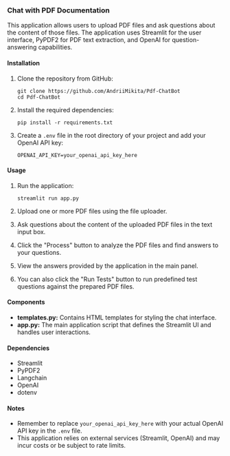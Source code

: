 ### Chat with PDF Documentation

This application allows users to upload PDF files and ask questions about the content of those files. The application uses Streamlit for the user interface, PyPDF2 for PDF text extraction, and OpenAI for question-answering capabilities.

#### Installation
1. Clone the repository from GitHub:

   ```
   git clone https://github.com/AndriiMikita/Pdf-ChatBot
   cd Pdf-ChatBot
   ```

2. Install the required dependencies:

   ```
   pip install -r requirements.txt
   ```

3. Create a `.env` file in the root directory of your project and add your OpenAI API key:

   ```
   OPENAI_API_KEY=your_openai_api_key_here
   ```

#### Usage
1. Run the application:

   ```
   streamlit run app.py
   ```

2. Upload one or more PDF files using the file uploader.

3. Ask questions about the content of the uploaded PDF files in the text input box.

4. Click the "Process" button to analyze the PDF files and find answers to your questions.

5. View the answers provided by the application in the main panel.

6. You can also click the "Run Tests" button to run predefined test questions against the prepared PDF files.

#### Components
- **templates.py:** Contains HTML templates for styling the chat interface.
- **app.py:** The main application script that defines the Streamlit UI and handles user interactions.

#### Dependencies
- Streamlit
- PyPDF2
- Langchain
- OpenAI
- dotenv

#### Notes
- Remember to replace `your_openai_api_key_here` with your actual OpenAI API key in the `.env` file.
- This application relies on external services (Streamlit, OpenAI) and may incur costs or be subject to rate limits.
